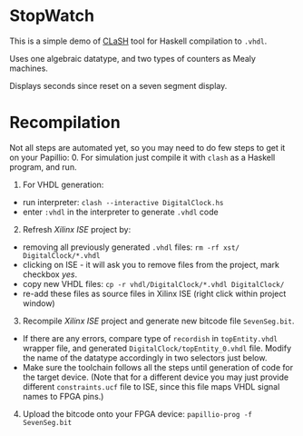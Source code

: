 StopWatch
=========

This is a simple demo of [CLaSH](http://www.clash-lang.org/)
tool for Haskell compilation to `.vhdl`.

Uses one algebraic datatype, and two types of counters as Mealy machines.

Displays seconds since reset on a seven segment display.

Recompilation
=============
Not all steps are automated yet, so you may need to do few steps to get it
on your Papillio:
0. For simulation just compile it with `clash` as a Haskell program, and run.
1. For VHDL generation:
* run interpreter: `clash --interactive DigitalClock.hs`
* enter `:vhdl` in the interpreter to generate `.vhdl` code
2. Refresh _Xilinx ISE_ project by:
* removing all previously generated `.vhdl` files:
   `rm -rf xst/ DigitalClock/*.vhdl`
* clicking on ISE - it will ask you to remove files from the project, mark checkbox _yes_.
* copy new VHDL files: `cp -r vhdl/DigitalClock/*.vhdl DigitalClock/`
* re-add these files as source files in Xilinx ISE (right click within project window)
3. Recompile _Xilinx ISE_ project and generate new bitcode file `SevenSeg.bit`.
* If there are any errors, compare type of `recordish` in `topEntity.vhdl` wrapper file,
and generated `DigitalClock/topEntity_0.vhdl` file. Modify the name of the datatype accordingly in two selectors just below.
* Make sure the toolchain follows all the steps until generation of code for the target device.
(Note that for a different device you may just provide different `constraints.ucf` file to ISE,
since this file maps VHDL signal names to FPGA pins.)
4. Upload the bitcode onto your FPGA device: `papillio-prog -f SevenSeg.bit`
